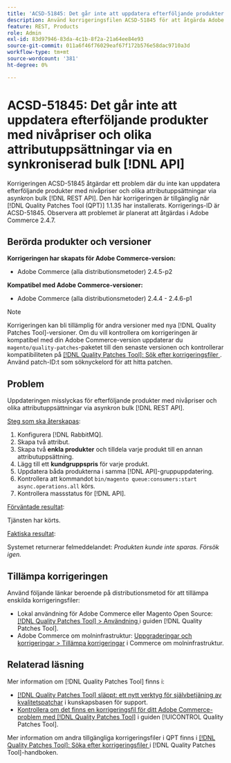 ```yaml
---
title: 'ACSD-51845: Det går inte att uppdatera efterföljande produkter med nivåpriser och olika attributuppsättningar via en synkroniserad bulk [!DNL API]'
description: Använd korrigeringsfilen ACSD-51845 för att åtgärda Adobe Commerce-problemet, där du inte kan uppdatera efterföljande produkter med nivåpriser och olika attributuppsättningar via asynkron bulk [!DNL REST API].
feature: REST, Products
role: Admin
exl-id: 83d97946-83da-4c1b-8f2a-21a64ee84e93
source-git-commit: 011a6f46f76029eaf67f172b576e58dac9710a3d
workflow-type: tm+mt
source-wordcount: '381'
ht-degree: 0%

---
```


# ACSD-51845: Det går inte att uppdatera efterföljande produkter med nivåpriser och olika attributuppsättningar via en synkroniserad bulk [!DNL API]

Korrigeringen ACSD-51845 åtgärdar ett problem där du inte kan uppdatera efterföljande produkter med nivåpriser och olika attributuppsättningar via asynkron bulk [!DNL REST API]. Den här korrigeringen är tillgänglig när [!DNL Quality Patches Tool (QPT)] 1.1.35 har installerats. Korrigerings-ID är ACSD-51845. Observera att problemet är planerat att åtgärdas i Adobe Commerce 2.4.7.

## Berörda produkter och versioner

**Korrigeringen har skapats för Adobe Commerce-version:**

* Adobe Commerce (alla distributionsmetoder) 2.4.5-p2

**Kompatibel med Adobe Commerce-versioner:**

* Adobe Commerce (alla distributionsmetoder) 2.4.4 - 2.4.6-p1

>[!NOTE]
>
>Korrigeringen kan bli tillämplig för andra versioner med nya [!DNL Quality Patches Tool]-versioner. Om du vill kontrollera om korrigeringen är kompatibel med din Adobe Commerce-version uppdaterar du `magento/quality-patches`-paketet till den senaste versionen och kontrollerar kompatibiliteten på [[!DNL Quality Patches Tool]: Sök efter korrigeringsfiler ](https://experienceleague.adobe.com/tools/commerce-quality-patches/index.html). Använd patch-ID:t som söknyckelord för att hitta patchen.

## Problem

Uppdateringen misslyckas för efterföljande produkter med nivåpriser och olika attributuppsättningar via asynkron bulk [!DNL REST API].

<u>Steg som ska återskapas</u>:

1. Konfigurera [!DNL RabbitMQ].
1. Skapa två attribut.
1. Skapa två **enkla produkter** och tilldela varje produkt till en annan attributuppsättning.
1. Lägg till ett **kundgruppspris** för varje produkt.
1. Uppdatera båda produkterna i samma [!DNL API]-gruppuppdatering.
1. Kontrollera att kommandot `bin/magento queue:consumers:start async.operations.all` körs.
1. Kontrollera massstatus för [!DNL API].

<u>Förväntade resultat</u>:

Tjänsten har körts.

<u>Faktiska resultat</u>:

Systemet returnerar felmeddelandet: *Produkten kunde inte sparas. Försök igen.*

## Tillämpa korrigeringen

Använd följande länkar beroende på distributionsmetod för att tillämpa enskilda korrigeringsfiler:

* Lokal användning för Adobe Commerce eller Magento Open Source: [[!DNL Quality Patches Tool] > Användning ](/help/tools/quality-patches-tool/usage.md) i guiden [!DNL Quality Patches Tool].
* Adobe Commerce om molninfrastruktur: [Uppgraderingar och korrigeringar > Tillämpa korrigeringar](https://experienceleague.adobe.com/docs/commerce-cloud-service/user-guide/develop/upgrade/apply-patches.html) i Commerce om molninfrastruktur.

## Relaterad läsning

Mer information om [!DNL Quality Patches Tool] finns i:

* [[!DNL Quality Patches Tool] släppt: ett nytt verktyg för självbetjäning av kvalitetspatchar](https://experienceleague.adobe.com/en/docs/commerce-operations/tools/quality-patches-tool/quality-patches-tool-to-self-serve-quality-patches) i kunskapsbasen för support.
* [Kontrollera om det finns en korrigeringsfil för ditt Adobe Commerce-problem med  [!DNL Quality Patches Tool]](/help/tools/quality-patches-tool/patches-available-in-qpt/check-patch-for-magento-issue-with-magento-quality-patches.md) i guiden [!UICONTROL Quality Patches Tool].


Mer information om andra tillgängliga korrigeringsfiler i QPT finns i [[!DNL Quality Patches Tool]: Söka efter korrigeringsfiler ](https://experienceleague.adobe.com/tools/commerce-quality-patches/index.html) i [!DNL Quality Patches Tool]-handboken.
